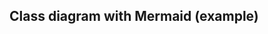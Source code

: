 ## Class diagram with Mermaid (example)

<!--
Tentar explicar o algoritmo aqui
INICIO
Usuário clica no botão de escanear QR Code ou Código de Barras
Usuário abre a imagem e clica no OK
Usuário seleciona a imagem


FIM
Tentar expressar o algoritmo no exemplo abaixo

```mermaid
classDiagram
    Person <|-- PhysicalPerson
    Person <|-- LegalPerson
    Person : +String name
    Person : +String email

    class PhysicalPerson{
        +String cpf
        +say_something()
    }
    class LegalPerson{
        +String cnpj
        +pay_provider()
    }
```
 -->
